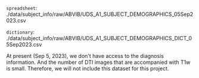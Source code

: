 `spreadsheet`: ./data/subject_info/raw/ABVIB/UDS_A1_SUBJECT_DEMOGRAPHICS_05Sep2023.csv

`dictionary`: ./data/subject_info/raw/ABVIB/UDS_A1_SUBJECT_DEMOGRAPHICS_DICT_05Sep2023.csv

At present (Sep 5, 2023), we don't have access to the diagnosis information. And the number of DTI images that are accompanied with T1w is small. Therefore, we will not include this dataset for this project.